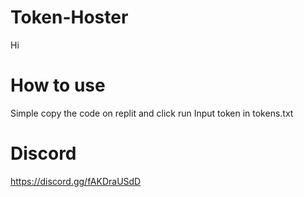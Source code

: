 # Token-Hoster
Hi
# How to use
Simple copy the code on replit and click run
Input token in tokens.txt
# Discord
https://discord.gg/fAKDraUSdD
